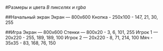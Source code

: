 #Размеры и цвета
_В пикселях и rgba_

##Начальный экран
Экран — 800х600
Кнопка - 250х100 - 147, 21, 30, 255

##Игра
Экран — 800х600
Стенки — 800х20 - 3, 6, 101, 255
Игрок 1 — 20х220 - 255, 189, 189, 100
Игрок 2 — 20х220 - 8, 71, 214, 100
Мяч - 35х35 - 83, 168, 76, 150

